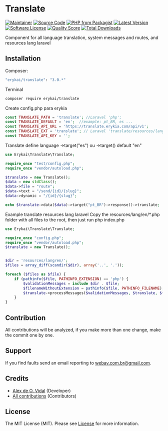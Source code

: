 # Translate
[![Maintainer](http://img.shields.io/badge/maintainer-@alexdeovidal-blue.svg?style=flat-square)](https://instagram.com/alexdeovidal)
[![Source Code](http://img.shields.io/badge/source-erykai/translate-blue.svg?style=flat-square)](https://github.com/erykai/translate)
[![PHP from Packagist](https://img.shields.io/packagist/php-v/erykai/translate.svg?style=flat-square)](https://packagist.org/packages/erykai/translate)
[![Latest Version](https://img.shields.io/github/release/erykai/translate.svg?style=flat-square)](https://github.com/erykai/translate/releases)
[![Software License](https://img.shields.io/badge/license-MIT-brightgreen.svg?style=flat-square)](LICENSE)
[![Quality Score](https://img.shields.io/scrutinizer/g/erykai/translate.svg?style=flat-square)](https://scrutinizer-ci.com/g/erykai/translate)
[![Total Downloads](https://img.shields.io/packagist/dt/erykai/translate.svg?style=flat-square)](https://packagist.org/packages/erykai/translate)

Component for all language translation, system messages and routes, and resources lang laravel

## Installation

Composer:

```bash
"erykai/translate": "3.0.*"
```

Terminal

```bash
composer require erykai/translate
```

Create config.php para erykia

```php
const TRANSLATE_PATH = 'translate'; //Laravel 'php';
const TRANSLATE_DEFAULT = 'en';  //example: pt_BR, es ...
const TRANSLATE_API_URL = 'https://translate.erykia.com/api/v1';
const TRANSLATE_EXT = 'translate'; // Laravel 'translate/resources/lang';
const TRANSLATE_API_KEY = '';
```

Translate define language ->target("es") ou ->target() default "en"


```php
use Erykai\Translate\Translate;

require_once "test/config.php";
require_once "vendor/autoload.php";

$translate = new Translate();
$data = new stdClass();
$data->file = "route";
$data->text = "/send/{id}/{slug}";
$data->dynamic = "/{id}/{slug}";

echo $translate->data($data)->target("pt_BR")->response()->translate;
```

Example translate resources lang laravel
Copy the resources/lang/en/*.php folder with all files to the root, then just run php index.php
```php
use Erykai\Translate\Translate;

require_once "config.php";
require_once "vendor/autoload.php";
$translate = new Translate();


$dir = 'resources/lang/en/';
$files = array_diff(scandir($dir), array('..', '.'));

foreach ($files as $file) {
    if (pathinfo($file, PATHINFO_EXTENSION) == 'php') {
        $validationMessages = include $dir . $file;
        $filenameWithoutExtension = pathinfo($file, PATHINFO_FILENAME);
        $translate->processMessages($validationMessages, $translate, $filenameWithoutExtension,target:"pt_BR");
    }
}
```

## Contribution

All contributions will be analyzed, if you make more than one change, make the commit one by one.

## Support


If you find faults send an email reporting to webav.com.br@gmail.com.

## Credits

- [Alex de O. Vidal](https://github.com/alexdeovidal) (Developer)
- [All contributions](https://github.com/erykai/translate/contributors) (Contributors)

## License

The MIT License (MIT). Please see [License](https://github.com/erykai/translate/LICENSE) for more information.